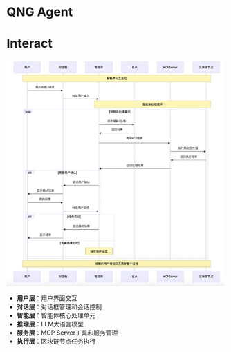 # QNG Agent 

# Interact 
![image](./2025-7-10/interact.png)
- **用户层**：用户界面交互
- **对话层**：对话框管理和会话控制
- **智能层**：智能体核心处理单元
- **推理层**：LLM大语言模型
- **服务层**：MCP Server工具和服务管理
- **执行层**：区块链节点任务执行